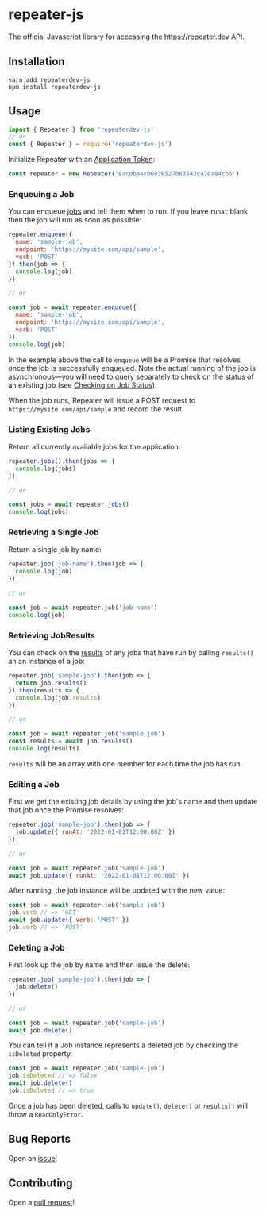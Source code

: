 # repeater-js

The official Javascript library for accessing the https://repeater.dev API.

## Installation

    yarn add repeaterdev-js
    npm install repeaterdev-js

## Usage

```javascript
import { Repeater } from 'repeaterdev-js'
// or
const { Repeater } = require('repeaterdev-js')
```

Initialize Repeater with an [Application Token](https://docs.repeater.dev/#getting-started):

```javascript
const repeater = new Repeater('8ac0be4c06836527b63543ca70a84cb5')
```

### Enqueuing a Job

You can enqueue [jobs](https://docs.repeater.dev/#jobs) and tell them when to run. If you
leave `runAt` blank then the job will run as soon as possible:

```javascript
repeater.enqueue({
  name: 'sample-job',
  endpoint: 'https://mysite.com/api/sample',
  verb: 'POST'
}).then(job => {
  console.log(job)
})

// or

const job = await repeater.enqueue({
  name: 'sample-job',
  endpoint: 'https://mysite.com/api/sample',
  verb: 'POST'
})
console.log(job)
```

In the example above the call to `enqueue` will be a Promise that resolves once the job is successfully
enqueued. Note the actual running of the job is asynchronous—you will need to query separately
to check on the status of an existing job (see [Checking on Job Status](#checking-on-job-status)).

When the job runs, Repeater will issue a POST request to `https://mysite.com/api/sample` and
record the result.

### Listing Existing Jobs

Return all currently available jobs for the application:

```javascript
repeater.jobs().then(jobs => {
  console.log(jobs)
})

// or

const jobs = await repeater.jobs()
console.log(jobs)
```

### Retrieving a Single Job

Return a single job by name:

```javascript
repeater.job('job-name').then(job => {
  console.log(job)
})

// or

const job = await repeater.job('job-name')
console.log(job)
```

### Retrieving JobResults

You can check on the [results](https://docs.repeater.dev/#jobresults) of any jobs that have run
by calling `results()` an an instance of a job:

```javascript
repeater.job('sample-job').then(job => {
  return job.results()
}).then(results => {
  console.log(job.results)
})

// or

const job = await repeater.job('sample-job')
const results = await job.results()
console.log(results)
```

`results` will be an array with one member for each time the job has run.

### Editing a Job

First we get the existing job details by using the job's name and then update that
job once the Promise resolves:

```javascript
repeater.job('sample-job').then(job => {
  job.update({ runAt: '2022-01-01T12:00:00Z' })
})

// or

const job = await repeater.job('sample-job')
await job.update({ runAt: '2022-01-01T12:00:00Z' })
```

After running, the job instance will be updated with the new value:

```javascript
const job = await repeater.job('sample-job')
job.verb // => 'GET'
await job.update({ verb: 'POST' })
job.verb // => 'POST'
```

### Deleting a Job

First look up the job by name and then issue the delete:

```javascript
repeater.job('sample-job').then(job => {
  job.delete()
})

// or

const job = await repeater.job('sample-job')
await job.delete()
```

You can tell if a Job instance represents a deleted job by checking
the `isDeleted` property:

```javascript
const job = await repeater.job('sample-job')
job.isDeleted // => false
await job.delete()
job.isDeleted // => true
```

Once a job has been deleted, calls to `update()`, `delete()` or `results()` will throw
a `ReadOnlyError`.

## Bug Reports

Open an [issue](https://github.com/redwoodjs/repeaterdev-js/issues)!

## Contributing

Open a [pull request](https://github.com/redwoodjs/repeaterdev-js/pulls)!
